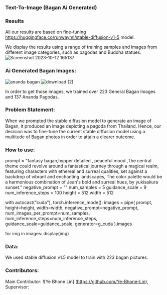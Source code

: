 ### Text-To-Image (Bagan Ai Generated)
### Results
  All our results are based on fine-tuning https://huggingface.co/runwayml/stable-diffusion-v1-5 model.

  We display the results using a range of training samples and images from different image categories, such as pagodas and Buddha statues.
  ![Screenshot 2023-10-12 165137](https://github.com/simbolo-ai/Text-to-Image/assets/106800189/fa92aaf2-0346-4563-8d59-17c73440638e)
### Ai Generated Bagan Images:
![ananda bagan](https://github.com/simbolo-ai/Text-to-Image/assets/106800189/6965b965-73ec-436e-9210-5da550b1fe5b) ![download (2)](https://github.com/simbolo-ai/Text-to-Image/assets/106800189/b1b9af8e-5346-4b52-aa64-2f5839efa9c4)

In order to get those images, we trained over 223 General Bagan Images and 137 Ananda Pagodas.

### Problem Statement:
When we prompted the stable diffusion model to generate an image of Bagan, it produced an image depicting a pagoda from Thailand. Hence, our decision was to fine-tune the current stable diffusion model using a multitude of Bagan photos in order to attain a clearer outcome.

### How to use:
prompt = "fantasy bagan,hypper detailed , peaceful mood ,The central theme could revolve around a fantastical journey through a magical realm, featuring characters with ethereal and surreal qualities, set against a backdrop of vibrant and enchanting landscapes, The color palette would be a harmonious combination of  Jean's bold and surreal hues, by yukisakura  sunset."
negative_prompt = ""
num_samples = 5 
guidance_scale = 9
num_inference_steps = 100 
height = 512
width = 512 

with autocast("cuda"), torch.inference_mode():
    images = pipe(
        prompt,
        height=height,
        width=width,
        negative_prompt=negative_prompt,
        num_images_per_prompt=num_samples,
        num_inference_steps=num_inference_steps,
        guidance_scale=guidance_scale,
        generator=g_cuda
    ).images

for img in images:
    display(img)

### Data:
We used stable diffusion v1.5 model to train with 223 bagan pictures.

### Contributors:
Main Contributor: ![Ye Bhone Lin] (https://github.com/Ye-Bhone-Lin), Supervisor: 

  
